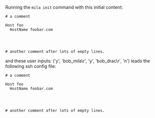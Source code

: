 Running the `mila init` command with this initial content:

```
# a comment

Host foo
  HostName foobar.com




# another comment after lots of empty lines.

```

and these user inputs: ('y', 'bob_mila\r', 'y', 'bob_drac\r', 'n')
leads the following ssh config file:

```
# a comment

Host foo
  HostName foobar.com




# another comment after lots of empty lines.

```
